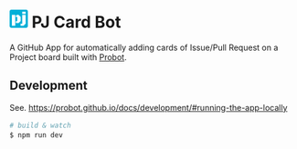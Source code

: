 # <img src='assets/pj-card-bot-192x192.png' width='32' alt='pj-icon'> PJ Card Bot

A GitHub App for automatically adding cards of Issue/Pull Request on a Project board built with [Probot](https://github.com/probot/probot).

## Development

See. https://probot.github.io/docs/development/#running-the-app-locally

```sh
# build & watch
$ npm run dev
```
